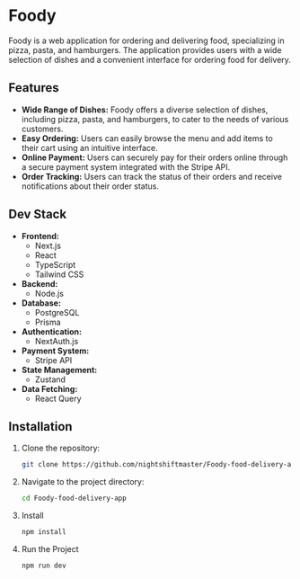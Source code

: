 # Foody

Foody is a web application for ordering and delivering food, specializing in pizza, pasta, and hamburgers. The application provides users with a wide selection of dishes and a convenient interface for ordering food for delivery.

## Features

- **Wide Range of Dishes:** Foody offers a diverse selection of dishes, including pizza, pasta, and hamburgers, to cater to the needs of various customers.
- **Easy Ordering:** Users can easily browse the menu and add items to their cart using an intuitive interface.
- **Online Payment:** Users can securely pay for their orders online through a secure payment system integrated with the Stripe API.
- **Order Tracking:** Users can track the status of their orders and receive notifications about their order status.

## Dev Stack

- **Frontend:**
  - Next.js
  - React
  - TypeScript
  - Tailwind CSS
- **Backend:**
  - Node.js
- **Database:**
  - PostgreSQL
  - Prisma
- **Authentication:**
  - NextAuth.js
- **Payment System:**
  - Stripe API
- **State Management:**
  - Zustand
- **Data Fetching:**
  - React Query

## Installation

1. Clone the repository:

   ```bash
   git clone https://github.com/nightshiftmaster/Foody-food-delivery-app
   ```

2. Navigate to the project directory:

   ```bash
   cd Foody-food-delivery-app
   ```

3. Install

   ```bash
   npm install
   ```

4. Run the Project

   ```bash
   npm run dev
   ```
